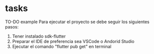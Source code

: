 # tasks
TO-DO example
Para ejecutar el proyecto se debe seguir los siguientes pasos:

1. Tener instalado sdk-flutter
2. Preparar el IDE de preferencia sea VSCode o Andorid Studio
3. Ejecutar el comando "flutter pub get" en terminal
